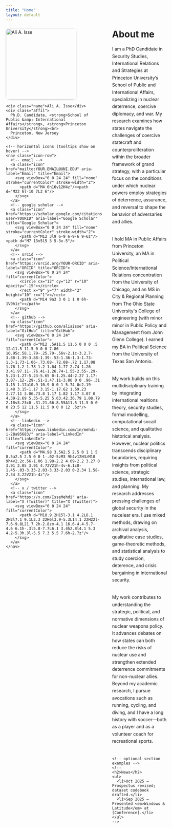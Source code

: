 ```yaml
---
title: "Home"
layout: default
---
```


<!-- ============= all page styles live here ============= -->
<style>
/* kill the duplicated minima footer */
.site-footer { display: none !important; }

/* header colors (site title + top menu) */
.site-header .site-title,
.site-header .site-nav .page-link { color:#1a73e8 !important; text-decoration:none; }
.site-header .site-title:hover,
.site-header .site-nav .page-link:hover,
.site-header .site-nav .page-link:focus { color:#1558b0 !important; }

/* two-column layout */
.layout{
  display:grid;
  grid-template-columns: 300px 1fr; /* left sidebar, right content */
  gap:2rem;
  margin-top:1.25rem;
}
/* stack on phones */
@media (max-width: 860px){
  .layout{ grid-template-columns:1fr; }
}

/* left sidebar */
.sidebar .photo img{
  width: 220px; max-width:100%;
  border-radius:10px; box-shadow:0 1px 6px rgba(0,0,0,.08);
}
.sidebar .name{
  font-size:1.6rem; font-weight:800; margin:.85rem 0 .35rem;
  color:#1a73e8;
}
.sidebar .affil{
  color:#444; line-height:1.4; margin:0 0 .75rem 0;
}

/* compact horizontal icon row under the photo */
.icon-row{
  display:flex; flex-wrap:wrap; gap:.5rem; margin-top:.35rem;
}
.icon{
  display:inline-flex; align-items:center; justify-content:center;
  width:36px; height:36px; border:1px solid #e6e6e6; border-radius:999px;
  background:#fff; text-decoration:none;
}
.icon svg{ width:18px; height:18px; }
.icon:hover{ background:#f6f8ff; }

/* right column content */
.content h1{ margin-top:0; }
.content p{ margin:.6rem 0; line-height:1.6; }
</style>

<div class="layout">
  <!-- ========== LEFT: photo, name, affiliation, icons ========== -->
  <aside class="sidebar">
    <div class="photo">
      <img src="{{ '/assets/headshot.jpg' | relative_url }}" alt="Ali A. Isse">
    </div>

    <div class="name">Ali A. Isse</div>
    <div class="affil">
      Ph.D. Candidate, <strong>School of Public &amp; International Affairs</strong>, <strong>Princeton University</strong><br>
      Princeton, New Jersey
    </div>

    <!-- horizontal icons (tooltips show on hover) -->
    <nav class="icon-row">
      <!-- email -->
      <a class="icon" href="mailto:YOUR.EMAIL@UNI.EDU" aria-label="Email" title="Email">
        <svg viewBox="0 0 24 24" fill="none" stroke="currentColor" stroke-width="2">
          <path d="M4 6h16v12H4z"/><path d="M22 6l-10 7L2 6"/>
        </svg>
      </a>
      <!-- google scholar -->
      <a class="icon" href="https://scholar.google.com/citations?user=YOURID" aria-label="Google Scholar" title="Google Scholar">
        <svg viewBox="0 0 24 24" fill="none" stroke="currentColor" stroke-width="2">
          <path d="M12 3l9 6-9 6-9-6 9-6z"/><path d="M7 13v5l5 3 5-3v-5"/>
        </svg>
      </a>
      <!-- orcid -->
      <a class="icon" href="https://orcid.org/YOUR-ORCID" aria-label="ORCID" title="ORCID">
        <svg viewBox="0 0 24 24" fill="currentColor">
          <circle cx="12" cy="12" r="10" opacity=".15"></circle>
          <rect x="9" y="7" width="2" height="10" rx="1"></rect>
          <path d="M14 9a3 3 0 1 1 0 6h-1V9h1z"></path>
        </svg>
      </a>
      <!-- github -->
      <a class="icon" href="https://github.com/aliaisse" aria-label="GitHub" title="GitHub">
        <svg viewBox="0 0 24 24" fill="currentColor">
          <path d="M12 .5A11.5 11.5 0 0 0 .5 12a11.5 11.5 0 0 0 7.86 10.95c.58.1.79-.25.79-.56v-2.1c-3.2.7-3.88-1.39-3.88-1.39-.53-1.36-1.3-1.73-1.3-1.73-1.06-.73.08-.72.08-.72 1.17.08 1.78 1.2 1.78 1.2 1.04 1.77 2.74 1.26 3.41.97.11-.76.41-1.26.74-1.55-2.55-.29-5.23-1.27-5.23-5.65 0-1.25.44-2.27 1.17-3.07-.12-.29-.51-1.47.11-3.06 0 0 .96-.31 3.15 1.17a10.9 10.9 0 0 1 5.74 0c2.19-1.48 3.15-1.17 3.15-1.17.62 1.59.23 2.77.11 3.06.73.8 1.17 1.82 1.17 3.07 0 4.39-2.69 5.35-5.25 5.63.42.36.79 1.08.79 2.18v3.23c0 .31.21.66.8.55A11.5 11.5 0 0 0 23.5 12 11.5 11.5 0 0 0 12 .5z"/>
        </svg>
      </a>
      <!-- linkedin -->
      <a class="icon" href="https://www.linkedin.com/in/mehdi-i-28a95683/" aria-label="LinkedIn" title="LinkedIn">
        <svg viewBox="0 0 24 24" fill="currentColor">
          <path d="M4.98 3.5A2.5 2.5 0 1 1 5 8.5a2.5 2.5 0 0 1-.02-5zM3 9h4v12H3zM10 9h4v2.2c.56-1.06 1.98-2.2 4.09-2.2 3.27 0 3.91 2.05 3.91 4.72V21h-4v-6.1c0-1.45-.03-3.33-2.03-3.33-2.03 0-2.34 1.58-2.34 3.22V21h-4z"/>
        </svg>
      </a>
      <!-- x / twitter -->
      <a class="icon" href="https://x.com/IsseMehdi" aria-label="X (Twitter)" title="X (Twitter)">
        <svg viewBox="0 0 24 24" fill="currentColor">
          <path d="M18.9 2H15l-3.1 4.2L8.1 2H2l7.1 9.1L2.3 22H6l3.9-5.3L14.1 22H22l-7.6-9.8L21.7 2h-2.8zm-4.1 16.6-4.4-5.7-4.6 6.1h-.3l5.8-7.7L6.1 3.4h2.8l4.1 5.3 4.2-5.3h.3l-5.5 7.3 5.5 7.6h-2.7z"/>
        </svg>
      </a>
    </nav>
  </aside>

  <!-- ========== RIGHT: main content ========== -->
  <main class="content">
    <h1>About me</h1>
    <p>
I am a PhD Candidate in Security Studies, International Relations and Strategies at Princeton University’s School of Public and International Affairs, specializing in nuclear deterrence, coercive diplomacy, and war. My research examines how states navigate the challenges of coercive statecraft and counterproliferation within the broader framework of grand strategy, with a particular focus on the conditions under which nuclear powers employ strategies of deterrence, assurance, and reversal to shape the behavior of adversaries and allies.<br><br>

<p> 
I hold MA in Public Affairs from Princeton University, an MA in Political Science/International Relations concentration from the University of Chicago, and an MS in City & Regional Planning from The Ohio State University's College of engineering (with minor minor in Public Policy and Management from John Glenn College). I earned my BA in Political Science from the University of Texas San Antonio. <br><br>

<p> 
My work builds on this multidisciplinary training by integrating international realtions theory, security studies, formal modelling, computational socail science, and qualitative historical analysis. However, nuclear politics transcends disciplinary boundaries, requiring insights from political science, strategic studies, international law, and planning. My research addresses pressing challenges of global security in the nucelear era. I use mixed methods, drawing on archival analysis, qualitative case studies, game-theoretic methods, and statistical analysis to study coercion, deterence, and crisis bargaining in international security. <br><br>

<p>
My work contributes to understanding the strategic, political, and normative dimensions of nuclear weapons policy. It advances debates on how states can both reduce the risks of nuclear use and strengthen extended deterrence commitments for non-nuclear allies. Beyond my academic research, I pursue avocations such as running, cycling, and diving, and I have a long history with soccer—both as a player and as a volunteer coach for recreational sports. <br><br>
   
    <!-- optional section examples -->
    <!--
    <h2>News</h2>
    <ul>
      <li>Oct 2025 — Prospectus revised; dataset codebook drafted.</li>
      <li>Sep 2025 — Presented <em>Windows & Latitude</em> at [Conference].</li>
    </ul>
    -->
  </main>
</div>

